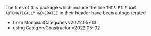 The files of this package which include the line `THIS FILE WAS AUTOMATICALLY GENERATED` in their header have been autogenerated

* from MonoidalCategories v2022.05-03
* using CategoryConstructor v2022.05-02
